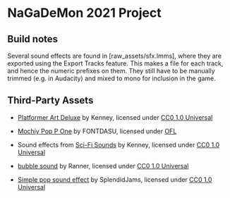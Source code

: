 # NaGaDeMon 2021 Project

## Build notes

Several sound effects are found in [raw_assets/sfx.lmms], where they
are exported using the Export Tracks feature. This makes a file for
each track, and hence the numeric prefixes on them. They still have
to be manually trimmed (e.g. in Audacity) and mixed to mono for
inclusion in the game.

## Third-Party Assets

- [Platformer Art Deluxe](https://www.kenney.nl/assets/platformer-art-deluxe) by
   Kenney, licensed under [CC0 1.0 Universal](https://creativecommons.org/publicdomain/zero/1.0/)

- [Mochiy Pop P One](https://fonts.google.com/specimen/Mochiy+Pop+P+One) by FONTDASU,
   licensed under [OFL](docs/fonts/MochiyPopPOne/OFL.txt)

- Sound effects from [Sci-Fi Sounds](https://www.kenney.nl/assets/sci-fi-sounds)
  by Kenney, licensed under [CC0 1.0 Universal](https://creativecommons.org/publicdomain/zero/1.0/)

- [bubble sound](https://freesound.org/people/Ranner/sounds/487532/) by Ranner,
  licensed under [CC0 1.0 Universal](https://creativecommons.org/publicdomain/zero/1.0/)

- [Simple pop sound effect](https://freesound.org/people/SplendidJams/sounds/570459/)
  by SplendidJams, licensed under [CC0 1.0 Universal](https://creativecommons.org/publicdomain/zero/1.0/)